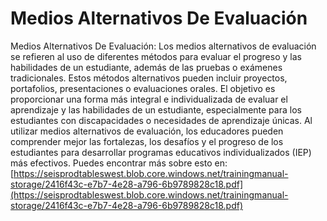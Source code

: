 # Medios Alternativos De Evaluación
Medios Alternativos De Evaluación: Los medios alternativos de evaluación se refieren al uso de diferentes métodos para evaluar el progreso y las habilidades de un estudiante, además de las pruebas o exámenes tradicionales. Estos métodos alternativos pueden incluir proyectos, portafolios, presentaciones o evaluaciones orales. El objetivo es proporcionar una forma más integral e individualizada de evaluar el aprendizaje y las habilidades de un estudiante, especialmente para los estudiantes con discapacidades o necesidades de aprendizaje únicas. Al utilizar medios alternativos de evaluación, los educadores pueden comprender mejor las fortalezas, los desafíos y el progreso de los estudiantes para desarrollar programas educativos individualizados (IEP) más efectivos.
Puedes encontrar más sobre esto en: [https://seisprodtableswest.blob.core.windows.net/trainingmanual-storage/2416f43c-e7b7-4e28-a796-6b9789828c18.pdf](https://seisprodtableswest.blob.core.windows.net/trainingmanual-storage/2416f43c-e7b7-4e28-a796-6b9789828c18.pdf)